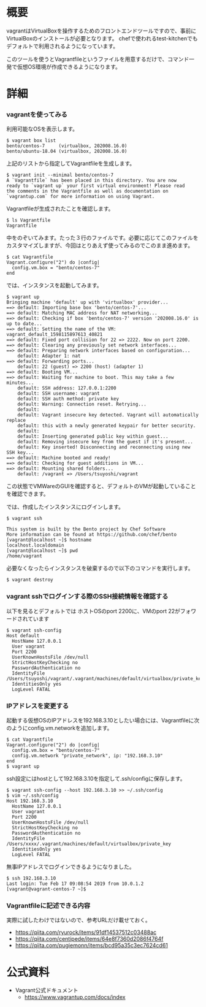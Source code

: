 # 概要
vagrantはVirtualBoxを操作するためのフロントエンドツールですので、事前にVirtualBoxのインストールが必要となります。
chefで使われるtest-kitchenでもデフォルトで利用されるようになっています。

このツールを使うとVagrantfileというファイルを用意するだけで、コマンド一発で仮想OS環境が作成できるようになります。

# 詳細

### vagrantを使ってみる

利用可能なOSを表示します。
```
$ vagrant box list
bento/centos-7     (virtualbox, 202008.16.0)
bento/ubuntu-18.04 (virtualbox, 202008.16.0)
```

上記のリストから指定してVagrantfileを生成します。
```
$ vagrant init --minimal bento/centos-7
A `Vagrantfile` has been placed in this directory. You are now
ready to `vagrant up` your first virtual environment! Please read
the comments in the Vagrantfile as well as documentation on
`vagrantup.com` for more information on using Vagrant.
```

Vagrantfileが生成されたことを確認します。
```
$ ls Vagrantfile 
Vagrantfile
```

中をのぞいてみます。たった３行のファイルです。必要に応じてこのファイルをカスタマイズしますが、今回はとりあえず使ってみるのでこのまま進めます。
```
$ cat Vagrantfile 
Vagrant.configure("2") do |config|
  config.vm.box = "bento/centos-7"
end
```

では、インスタンスを起動してみます。
```
$ vagrant up
Bringing machine 'default' up with 'virtualbox' provider...
==> default: Importing base box 'bento/centos-7'...
==> default: Matching MAC address for NAT networking...
==> default: Checking if box 'bento/centos-7' version '202008.16.0' is up to date...
==> default: Setting the name of the VM: vagrant_default_1598115897613_40821
==> default: Fixed port collision for 22 => 2222. Now on port 2200.
==> default: Clearing any previously set network interfaces...
==> default: Preparing network interfaces based on configuration...
    default: Adapter 1: nat
==> default: Forwarding ports...
    default: 22 (guest) => 2200 (host) (adapter 1)
==> default: Booting VM...
==> default: Waiting for machine to boot. This may take a few minutes...
    default: SSH address: 127.0.0.1:2200
    default: SSH username: vagrant
    default: SSH auth method: private key
    default: Warning: Connection reset. Retrying...
    default: 
    default: Vagrant insecure key detected. Vagrant will automatically replace
    default: this with a newly generated keypair for better security.
    default: 
    default: Inserting generated public key within guest...
    default: Removing insecure key from the guest if it's present...
    default: Key inserted! Disconnecting and reconnecting using new SSH key...
==> default: Machine booted and ready!
==> default: Checking for guest additions in VM...
==> default: Mounting shared folders...
    default: /vagrant => /Users/tsuyoshi/vagrant
```

この状態でVMWareのGUIを確認すると、デフォルトのVMが起動していることを確認できます。

では、作成したインスタンスにログインします。
```
$ vagrant ssh

This system is built by the Bento project by Chef Software
More information can be found at https://github.com/chef/bento
[vagrant@localhost ~]$ hostname
localhost.localdomain
[vagrant@localhost ~]$ pwd
/home/vagrant
```   

必要なくなったらインスタンスを破棄するので以下のコマンドを実行します。
```
$ vagrant destroy
```

### vagrant sshでログインする際のSSH接続情報を確認する
以下を見るとデフォルトでは ホストOSのport 2200に、VMのport 22がフォワードされています
```
$ vagrant ssh-config
Host default
  HostName 127.0.0.1
  User vagrant
  Port 2200
  UserKnownHostsFile /dev/null
  StrictHostKeyChecking no
  PasswordAuthentication no
  IdentityFile /Users/tsuyoshi/vagrant/.vagrant/machines/default/virtualbox/private_key
  IdentitiesOnly yes
  LogLevel FATAL
```

### IPアドレスを変更する
起動する仮想OSのIPアドレスを192.168.3.10としたい場合には、Vagrantfileに次のようにconfig.vm.networkを追加します。
```
$ cat Vagrantfile
Vagrant.configure("2") do |config|
  config.vm.box = "bento/centos-7"
  config.vm.network "private_network", ip: "192.168.3.10"
end
$ vagrant up
```

ssh設定にはhostとして192.168.3.10を指定して.ssh/configに保存します。
```
$ vagrant ssh-config --host 192.168.3.10 >> ~/.ssh/config
$ vim ~/.ssh/config
Host 192.168.3.10
  HostName 127.0.0.1
  User vagrant
  Port 2200
  UserKnownHostsFile /dev/null
  StrictHostKeyChecking no
  PasswordAuthentication no
  IdentityFile /Users/xxxx/.vagrant/machines/default/virtualbox/private_key
  IdentitiesOnly yes
  LogLevel FATAL
```

無事IPアドレスでログインできるようになりました。
```
$ ssh 192.168.3.10
Last login: Tue Feb 17 09:08:54 2019 from 10.0.1.2
[vagrant@vagrant-centos-7 ~]$
```

### Vagrantfileに記述できる内容
実際に試したわけではないので、参考URLだけ載せておく。
- https://qiita.com/ryurock/items/91df14537512c03488ac
- https://qiita.com/centipede/items/64e8f7360d2086f4764f
- https://qiita.com/pugiemonn/items/bcd95a35c3ec7624cd61

# 公式資料
- Vagrant公式ドキュメント
  - https://www.vagrantup.com/docs/index

